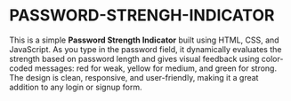 # PASSWORD-STRENGH-INDICATOR
This is a simple **Password Strength Indicator** built using HTML, CSS, and JavaScript. As you type in the password field, it dynamically evaluates the strength based on password length and gives visual feedback using color-coded messages: red for weak, yellow for medium, and green for strong. The design is clean, responsive, and user-friendly, making it a great addition to any login or signup form.
